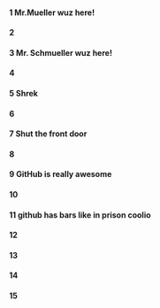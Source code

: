 #### 1 Mr.Mueller wuz here!
#### 2
#### 3 Mr. Schmueller wuz here! 
#### 4
#### 5 Shrek
#### 6
#### 7 Shut the front door
#### 8
#### 9 GitHub is really awesome
#### 10
#### 11 github has bars like in prison coolio
#### 12
#### 13
#### 14
#### 15